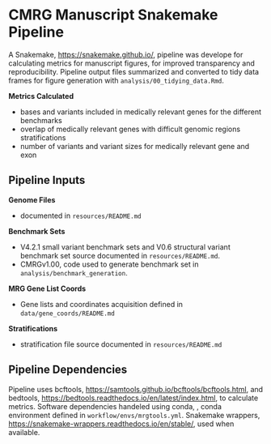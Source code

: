 # CMRG Manuscript Snakemake Pipeline
A Snakemake, https://snakemake.github.io/, pipeline was develope for calculating metrics for manuscript figures, for improved transparency and reproducibility. 
Pipeline output files summarized and converted to tidy data frames for figure generation with `analysis/00_tidying_data.Rmd`.

__Metrics Calculated__
- bases and variants included in medically relevant genes for the different benchmarks
- overlap of medically relevant genes with difficult genomic regions stratifications
- number of variants and variant sizes for medically relevant gene and exon


## Pipeline Inputs
__Genome Files__
- documented in `resources/README.md`

__Benchmark Sets__
- V4.2.1 small variant benchmark sets and V0.6 structural variant benchmark set source documented in `resources/README.md`.
- CMRGv1.00, code used to generate benchmark set in `analysis/benchmark_generation`. 

__MRG Gene List Coords__
- Gene lists and coordinates acquisition defined in `data/gene_coords/README.md`

__Stratifications__
- stratification file source documented in `resources/README.md`

## Pipeline Dependencies
Pipeline uses bcftools, https://samtools.github.io/bcftools/bcftools.html, and bedtools, https://bedtools.readthedocs.io/en/latest/index.html, to calculate metrics. 
Software dependencies handeled using conda, , conda environment defined in `workflow/envs/mrgtools.yml`. 
Snakemake wrappers, https://snakemake-wrappers.readthedocs.io/en/stable/, used when available. 
